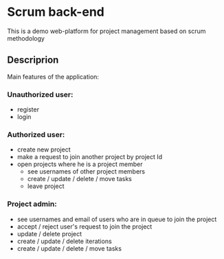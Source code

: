 # Scrum back-end

This is a demo web-platform for project management based on scrum methodology

## Descriprion 

Main features of the application:

### Unauthorized user:

* register
* login

### Authorized user:

* create new project
* make a request to join another project by project Id
* open projects where he is a project member
  * see usernames of other project members
  * create / update / delete / move tasks
  * leave project

### Project admin:

* see usernames and email of users who are in queue to join the project
* accept / reject user's request to join the project
* update / delete project
* create / update / delete iterations
* create / update / delete / move tasks